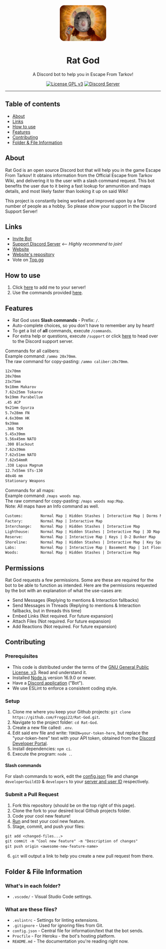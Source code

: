 <h1 align="center"><img src="assets/RG.png" alt="Rat God" width="150" /></h1>

<h1 align="center">Rat God</h1>

<p align="center">
	A Discord bot to help you in Escape From Tarkov!
</p>
<p align="center">
	<a href="LICENSE"><img src="https://badgen.net/badge/License/GPL%20v3/blue" alt="License GPL v3" /></a>
	<a href="https://discord.com/invite/kg7VfRQ9Xw"><img src="https://badgen.net/discord/online-members/kg7VfRQ9Xw?icon=discord&label" alt="Discord Server" /></a>
</p>

- - -

## Table of contents

- [About](#about)
- [Links](#links)
- [How to use](#how-to-use)
- [Features](#features)
- [Contributing](#contributing)
- [Folder & File Information](#folder--file-information)

## About

Rat God is an open source Discord bot that will help you in the game Escape From Tarkov! It obtains information from the Official Escape from Tarkov Wiki, and delivering it to the user with a slash command request. This bot benefits the user due to it being a fast lookup for ammunition and maps details, and most likely faster than looking it up on said Wiki!

This project is constantly being worked and improved upon by a few number of people as a hobby. So please show your support in the Discord Support Server!

## Links

- [Invite Bot](https://discord.com/api/oauth2/authorize?client_id=864572952275714059&permissions=274877958208&scope=bot%20applications.commands)
- [Support Discord Server](https://discord.com/invite/kg7VfRQ9Xw) *<-- Highly recommend to join!*
- [Website](https://rat-god-website.herokuapp.com/)
- [Website's repository](https://github.com/Froggi22/Rat-God-Website)
- Vote on [Top.gg](https://top.gg/bot/864572952275714059/vote)

## How to use

1. Click [here](https://discord.com/api/oauth2/authorize?client_id=864572952275714059&permissions=274877958208&scope=bot%20applications.commands) to add me to your server!
2. Use the commands provided [here](#features).

## Features

- Rat God uses **Slash commands** - Prefix: `/`.
- Auto-complete choices, so you don't have to remember any by heart!
- To get a list of **all** commands, execute `/commands`.
- For extra help or questions, execute `/support` or click [here](https://discord.com/invite/kg7VfRQ9Xw) to head over to the Discord support server.

Commands for all calibers:\
Example command: `/ammo 20x70mm`.\
The raw command for copy-pasting: `/ammo caliber:20x70mm`.

```txt
12x70mm
20x70mm
23x75mm
9x18mm Makarov
7.62x25mm Tokarev
9x19mm Parabellum
.45 ACP
9x21mm Gyurza
5.7x28mm FN
4.6x30mm HK
9x39mm
.366 TKM
5.45x39mm
5.56x45mm NATO
.300 Blackout
7.62x39mm
7.62x51mm NATO
7.62x54mmR
.338 Lapua Magnum
12.7x55mm STs-130
40x46 mm
Stationary Weapons
```

Commands for all maps:\
Example command: `/maps woods map`.\
The raw command for copy-pasting: `/maps woods map:Map`.\
Note: All maps have an Info command as well.

```txt
Customs:        Normal Map | Hidden Stashes | Interactive Map | Dorms Map | 3D Map
Factory:        Normal Map | Interactive Map
Interchange:    Normal Map | Hidden Stashes | Interactive Map
Lighthouse:     Normal Map | Hidden Stashes | Interactive Map | 3D Map
Reserve:        Normal Map | Interactive Map | Keys | D-2 Bunker Map
Shoreline:      Normal Map | Hidden Stashes | Interactive Map | Key Spawns | Resort Map | 3D Map
Labs:           Normal Map | Interactive Map | Basement Map | 1st Floor Map | 2nd Floor Map | 3D Map
Woods:          Normal Map | Hidden Stashes | Interactive Map
```

## Permissions
Rat God requests a few permissions. Some are these are required for the bot to be able to function as intended. Here are the permissions requested by the bot with an explanation of what the use-cases are:
- Send Messages (Replying to mentions & Interaction fallbacks)
- Send Messages in Threads (Replying to mentions & Interaction fallbacks, but in threads this time)
- Embed Links (Not required. For future expansion)
- Attach Files (Not required. For future expansion)
- Add Reactions (Not required. For future expansion)

## Contributing

### Prerequisites

- This code is distributed under the terms of the [GNU General Public License, v3](LICENSE). Read and understand it.
- Installed [Node.js](https://nodejs.org/en/) version 16.9.0 or newer.
- Have a [Discord application](https://discord.com/developers/applications) ("Bot").
- We use ESLint to enforce a consistent coding style.

### Setup

1. Clone me where you keep your Github projects: `git clone https://github.com/Froggi22/Rat-God.git`.
2. Navigate to the project folder: `cd Rat-God`.
3. Create a new file called: `.env`.
4. Edit said env file and write: `TOKEN=your-token-here`, but replace the "your-token-here" text with your API token, obtained from the [Discord Developer Portal](https://discord.com/developers/applications).
5. Install dependencies: `npm ci`.
6. Execute the program: `node .`.

#### Slash commands

For slash commands to work, edit the [config.json](config.json) file and change `developerGuildID` & `developers` to your [server and user ID](https://support.discord.com/hc/en-us/articles/206346498-Where-can-I-find-my-User-Server-Message-ID-) respectively.

### Submit a Pull Request

1. Fork this repository (should be on the top right of this page).
2. Clone the fork to your desired local Github projects folder.
3. Code your cool new feature!
4. [Run](#setup) and test your cool new feature.
5. Stage, commit, and push your files:

```txt
git add <changed-files...>
git commit -m "Cool new feature" -m "Description of changes"
git push origin <awesome-new-feature-name>
```

6. `git` will output a link to help you create a new pull request from there.

## Folder & File Information

### What's in each folder?

- `.vscode/` - Visual Studio Code settings.

### What are these files?

- `.eslintrc` - Settings for linting extensions.
- `.gitignore` - Used for ignoring files from Git.
- `config.json` - Central file for information/text that the bot sends.
- `Procfile` - For Heroku - the bot's hosting platform.
- `README.md` - The documentation you're reading right now.
